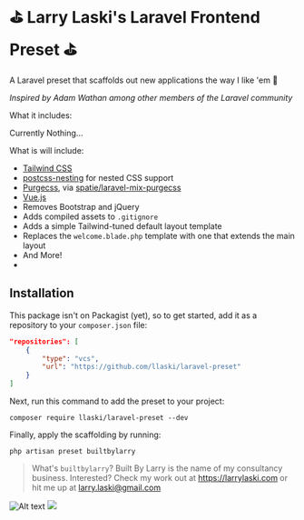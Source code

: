 # ⛳️ Larry Laski's Laravel Frontend Preset ⛳️

A Laravel preset that scaffolds out new applications the way I like 'em 👊

_Inspired by Adam Wathan among other members of the Laravel community_

What it includes:

Currently Nothing...

What is will include:
- [Tailwind CSS](https://tailwindcss.com)
- [postcss-nesting](https://github.com/jonathantneal/postcss-nesting) for nested CSS support
- [Purgecss](https://www.purgecss.com/), via [spatie/laravel-mix-purgecss](https://github.com/spatie/laravel-mix-purgecss)
- [Vue.js](https://vuejs.org/)
- Removes Bootstrap and jQuery
- Adds compiled assets to `.gitignore`
- Adds a simple Tailwind-tuned default layout template
- Replaces the `welcome.blade.php` template with one that extends the main layout
- And More!
-
## Installation

This package isn't on Packagist (yet), so to get started, add it as a repository to your `composer.json` file:

```json
"repositories": [
    {
        "type": "vcs",
        "url": "https://github.com/llaski/laravel-preset"
    }
]
```

Next, run this command to add the preset to your project:

```
composer require llaski/laravel-preset --dev
```

Finally, apply the scaffolding by running:

```
php artisan preset builtbylarry
```

> What's `builtbylarry`? Built By Larry is the name of my consultancy business. Interested? Check my work out at https://larrylaski.com or hit me up at larry.laski@gmail.com
>
![Alt text](https://raw.githubusercontent.com/llaski/larrylaski/master/public/img/logo/icon.svg)
<img src="https://raw.githubusercontent.com/llaski/larrylaski/master/public/img/logo/icon.svg">
